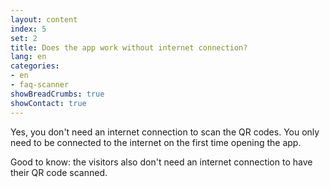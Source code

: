 ```yaml
---
layout: content
index: 5
set: 2
title: Does the app work without internet connection?
lang: en
categories:
- en
- faq-scanner
showBreadCrumbs: true
showContact: true
---
```

Yes, you don't need an internet connection to scan the QR codes. You only need to be connected to the internet on the first time opening the app.

Good to know: the visitors also don't need an internet connection to have their QR code scanned.
